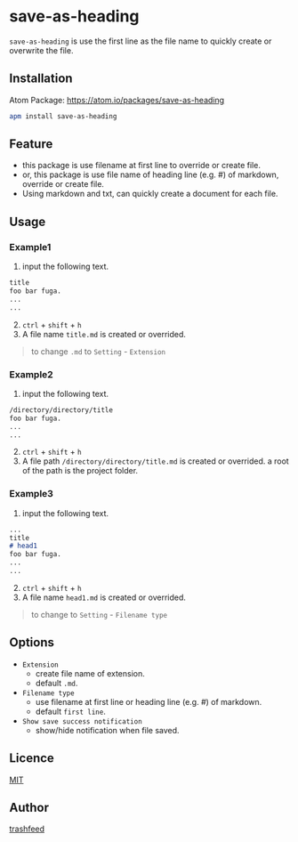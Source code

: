 # save-as-heading
`save-as-heading` is use the first line as the file name to quickly create or overwrite the file.

## Installation

Atom Package: https://atom.io/packages/save-as-heading

```bash
apm install save-as-heading
```

## Feature
- this package is use filename at first line to override or create file.
- or, this package is  use file name of heading line (e.g. #) of markdown, override or create file.
- Using markdown and txt, can quickly create a document for each file.

## Usage
### Example1
1. input the following text.
``` txt
title
foo bar fuga.
...
...
```
2. `ctrl` + `shift` + `h`
3. A file name `title.md` is created or overrided.
> to change `.md` to `Setting` - `Extension`

### Example2
1. input the following text.
```txt
/directory/directory/title
foo bar fuga.
...
...
```
2. `ctrl` + `shift` + `h`
3. A file path `/directory/directory/title.md` is created or overrided. a root of the path is the project folder.


### Example3
1. input the following text.
``` markdown
...
title
# head1
foo bar fuga.
...
...
```
2. `ctrl` + `shift` + `h`
3. A file name `head1.md` is created or overrided.
> to change to `Setting` - `Filename type`


## Options
- `Extension`
  - create file name of extension.
  - default `.md`.
- `Filename type`
  - use filename at first line or heading line (e.g. #) of markdown.
  - default `first line`.
- `Show save success notification`
  - show/hide notification when file saved.


## Licence
[MIT](https://raw.githubusercontent.com/trashfeed/save-as-heading/master/LICENSE.md)

## Author
[trashfeed](https://github.com/trashfeed)
